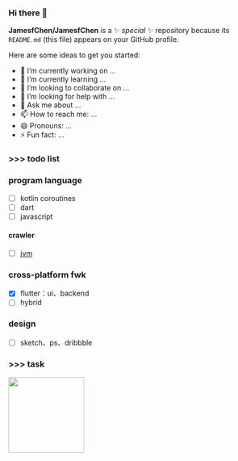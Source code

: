 ### Hi there 👋

**JamesfChen/JamesfChen** is a ✨ _special_ ✨ repository because its `README.md` (this file) appears on your GitHub profile.

Here are some ideas to get you started:

- 🔭 I’m currently working on ...
- 🌱 I’m currently learning ...
- 👯 I’m looking to collaborate on ...
- 🤔 I’m looking for help with ...
- 💬 Ask me about ...
- 📫 How to reach me: ...
- 😄 Pronouns: ...
- ⚡ Fun fact: ...

### >>> todo list
### program language
- [ ] kotlin coroutines
- [ ] dart
- [ ] javascript
#### crawler
- [ ] [jvm](https://github.com/doocs/jvm) 
### cross-platform fwk
- [x] flutter：ui、backend
- [ ] hybrid
### design
- [ ] sketch、ps、dribbble
### >>> task
<p align="left">
  <img src="https://github.com/JamesfChen/JamesfChen/blob/master/task.jpeg" width="150"/>
</p>
